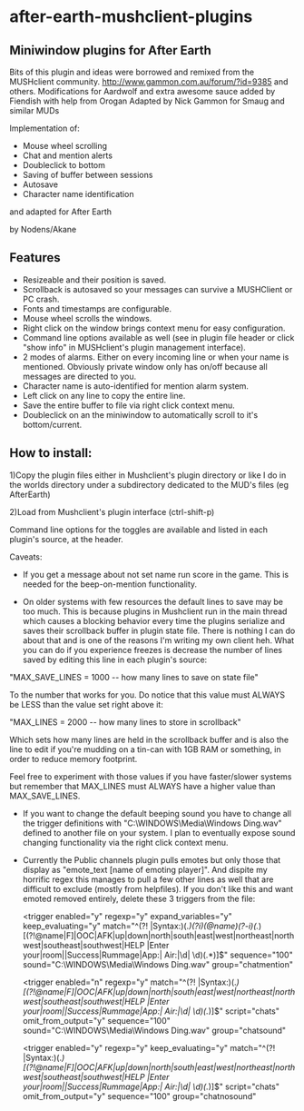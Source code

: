 # after-earth-mushclient-plugins
## Miniwindow plugins for After Earth

Bits of this plugin and ideas were borrowed and remixed from the MUSHclient community. http://www.gammon.com.au/forum/?id=9385 and others.
Modifications for Aardwolf and extra awesome sauce added by Fiendish with help from Orogan
Adapted by Nick Gammon for Smaug and similar MUDs

Implementation of:

- Mouse wheel scrolling
- Chat and mention alerts
- Doubleclick to bottom
- Saving of buffer between sessions
- Autosave
- Character name identification

and adapted for After Earth

by Nodens/Akane

## Features

- Resizeable and their position is saved.
- Scrollback is autosaved so your messages can survive a MUSHClient or PC crash.
- Fonts and timestamps are configurable.
- Mouse wheel scrolls the windows.
- Right click on the window brings context menu for easy configuration.
- Command line options available as well (see in plugin file header or click "show info" in MUSHclient's plugin management interface).
- 2 modes of alarms. Either on every incoming line or when your name is mentioned.
Obviously private window only has on/off because all messages are directed to you.
- Character name is auto-identified for mention alarm system.
- Left click on any line to copy the entire line.
- Save the entire buffer to file via right click context menu.
- Doubleclick on an the miniwindow to automatically scroll to it's bottom/current.



## How to install:

1)Copy the plugin files either in Mushclient's plugin
directory or like I do in the worlds directory under
a subdirectory dedicated to the MUD's files (eg AfterEarth)

2)Load from Mushclient's plugin interface (ctrl-shift-p)

Command line options for the toggles are available and listed
in each plugin's source, at the header.

Caveats:

- If you get a message about not set name run score in the game.
This is needed for the beep-on-mention functionality.

- On older systems with few resources the default lines to save
may be too much. This is because plugins in Mushclient run in
the main thread which causes a blocking behavior every time the
plugins serialize and saves their scrollback buffer in plugin 
state file. There is nothing I can do about that and is one of the
reasons I'm writing my own client heh. What you can do if you
experience freezes is decrease the number of lines saved by
editing this line in each plugin's source:

"MAX_SAVE_LINES = 1000 -- how many lines to save on state file"

To the number that works for you. Do notice that this value must
ALWAYS be LESS than the value set right above it:

"MAX_LINES = 2000 -- how many lines to store in scrollback"

Which sets how many lines are held in the scrollback buffer and
is also the line to edit if you're mudding on a tin-can with 1GB
RAM or something, in order to reduce memory footprint.

Feel free to experiment with those values if you have faster/slower
systems but remember that MAX_LINES must ALWAYS have a higher value
than MAX_SAVE_LINES.

- If you want to change the default beeping sound you have to change
all the trigger definitions with "C:\WINDOWS\Media\Windows Ding.wav"
defined to another file on your system. I plan to eventually expose
sound changing functionality via the right click context menu.

- Currently the Public channels plugin pulls emotes but only those
that display as "emote_text [name of emoting player]". And dispite
my horrific regex this manages to pull a few other lines as well
that are difficult to exclude (mostly from helpfiles). If you don't
like this and want emoted removed entirely, delete these 3 triggers
from the file:

	<trigger
    enabled="y"
	regexp="y"
	expand_variables="y"
	keep_evaluating="y"
	match="^(?! |Syntax:)(.*)(?i)(@name)(?-i)(.*) \[(?!@name|F\]|OOC|AFK|up|down|north|south|east|west|northeast|northwest|southeast|southwest|HELP |Enter your|room\||Success|Rummage|App\:| Air\:|\d| \d)(.*)\]$"
    sequence="100"
	sound="C:\WINDOWS\Media\Windows Ding.wav"
	group="chatmention"
    ></trigger>

	<trigger
    enabled="n"
	regexp="y"
    match="^(?! |Syntax:)(.*) \[(?!@name|F\]|OOC|AFK|up|down|north|south|east|west|northeast|northwest|southeast|southwest|HELP |Enter your|room\||Success|Rummage|App\:| Air\:|\d| \d)(.*)\]$"
    script="chats"
    omit_from_output="y"
    sequence="100"
	sound="C:\WINDOWS\Media\Windows Ding.wav"
	group="chatsound"
    ></trigger>
	
	<trigger
    enabled="y"
	regexp="y"
	keep_evaluating="y"
    match="^(?! |Syntax:)(.*) \[(?!@name|F\]|OOC|AFK|up|down|north|south|east|west|northeast|northwest|southeast|southwest|HELP |Enter your|room\||Success|Rummage|App:\| Air\:|\d| \d)(.*)\]$"
    script="chats"
    omit_from_output="y"
    sequence="100"
	group="chatnosound"
    ></trigger>
